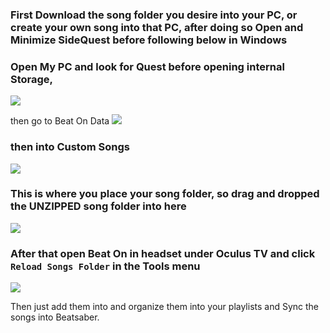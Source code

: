 ### First Download the song folder you desire into your PC, or create your own song into that PC, after doing so Open and Minimize SideQuest before following below in Windows

### Open My PC and look for Quest before opening internal Storage, 

![](https://cdn.discordapp.com/attachments/608376262347587595/610543852704759809/Screenshot_1202.png)

then go to Beat On Data
![](https://cdn.discordapp.com/attachments/608376262347587595/610543838968283136/Screenshot_1203.png)

### then into Custom Songs
![](https://cdn.discordapp.com/attachments/608376262347587595/610543841245921281/Screenshot_1204.png)

### This is where you place your song folder, so drag and dropped the UNZIPPED song folder into here
![](https://cdn.discordapp.com/attachments/608376262347587595/610543845851267072/Screenshot_1205.png)

### After that open Beat On in headset under Oculus TV and click `Reload Songs Folder` in the Tools menu

![](https://cdn.discordapp.com/attachments/608376262347587595/610544877754908692/Reload_song_folder_beat_on.png)

Then just add them into and organize them into your playlists and Sync the songs into Beatsaber.